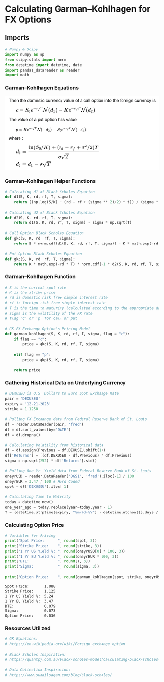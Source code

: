 # Calculating Garman–Kohlhagen for FX Options

## Imports


```python
# Numpy & Scipy
import numpy as np
from scipy.stats import norm
from datetime import datetime, date
import pandas_datareader as reader
import math
```

### Garman–Kohlhagen Equations

![GKequation.png](GKequation.png)

### Garman–Kohlhagen Helper Functions


```python
# Calcuating d1 of Black Scholes Equation
def d1(S, K, rd, rf, T, sigma):
    return ((np.log(S/K) + (rd - rf + (sigma ** 2)/2) * t)) / (sigma * np.sqrt(T))

# Calcuating d2 of Black Scholes Equation
def d2(S, K, rd, rf, T, sigma):
    return d1(S, K, rd, rf, T, sigma) - sigma * np.sqrt(T)
       
# Call Option Black Scholes Equation
def gkc(S, K, rd, rf, T, sigma):
    return S * norm.cdf(d1(S, K, rd, rf, T, sigma)) - K * math.exp(-rd * T) * norm.cdf(d2(S, K, rd, rf, T, sigma))

# Put Option Black Scholes Equation
def gkp(S, K, rd, rf, T, sigma):
    return K * math.exp(-rd * T) * norm.cdf(-1 * d2(S, K, rd, rf, T, sigma)) - S * math.exp(-rf * T) * norm.cdf(-1 * d1(S, K, rd, rf, T, sigma))
```

### Garman–Kohlhagen Function


```python
# S is the current spot rate
# K is the strike price
# rd is domestic risk free simple interest rate
# rf is foreign risk free simple interest rate
# T is the time to maturity (calculated according to the appropriate day count convention) 
# sigma is the volatility of the FX rate
# flag 'c' or 'p' for call or put

# GK FX Exchange Option's Pricing Model
def garman_kohlhagen(S, K, rd, rf, T, sigma, flag = "c"):
    if flag == "c":
        price = gkc(S, K, rd, rf, T, sigma)
        
    elif flag == "p":
        price = gkp(S, K, rd, rf, T, sigma)

    return price
```

### Gathering Historical Data on Underlying Currency


```python
# DEXUSEU is U.S. Dollars to Euro Spot Exchange Rate
pair = 'DEXUSEU'
expiry = '12-21-2023'
strike = 1.1250

# Pulling FX Exchange data from Federal Reserve Bank of St. Louis
df = reader.DataReader(pair, 'fred')
df = df.sort_values(by='DATE')
df = df.dropna()

# Calculating Volatility from historical data
df = df.assign(Previous = df.DEXUSEU.shift(1))
df['Returns'] = ((df.DEXUSEU - df.Previous) / df.Previous)
sigma = np.sqrt(252) * df['Returns'].std() 

# Pulling One Yr. Yield data from Federal Reserve Bank of St. Louis
oneyrUSD = reader.DataReader('DGS1', 'fred').iloc[-1] / 100
oneyrEUR = 3.47 / 100 # Hard Coded
spot = df['DEXUSEU'].iloc[-1]

# Calculating Time to Maturity
today = datetime.now()
one_year_ago = today.replace(year=today.year - 1)
T = (datetime.strptime(expiry, "%m-%d-%Y") - datetime.utcnow()).days / 365
```

### Calculating Option Price


```python
# Variables for Pricing
print("Spot Price:      ", round(spot, 3))
print("Strike Price:    ", round(strike, 3))
print("1 Yr US Yield %: ", round(oneyrUSD[0] * 100, 3))
print("1 Yr EU Yield %: ", round(oneyrEUR * 100, 3))
print("DTE:             ", round(T, 3))
print("Sigma:           ", round(sigma, 3))

print("Option Price:    ", round(garman_kohlhagen(spot, strike, oneyrUSD[0], oneyrEUR, T, sigma, "c"), 3))
```

    Spot Price:       1.088
    Strike Price:     1.125
    1 Yr US Yield %:  5.24
    1 Yr EU Yield %:  3.47
    DTE:              0.079
    Sigma:            0.073
    Option Price:     0.036

### Resources Utilized
```python
# GK Equations:
# https://en.wikipedia.org/wiki/Foreign_exchange_option

# Black Scholes Inspiration:
# https://quantpy.com.au/black-scholes-model/calculating-black-scholes-greeks-with-python/

# Data Collection Inspiration:
# https://www.suhailsaqan.com/blog/black-scholes/
```
